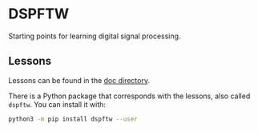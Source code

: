 # DSPFTW

Starting points for learning digital signal processing.

## Lessons

Lessons can be found in the [doc directory](https://github.com/gershwinlabs/dspftw/tree/master/doc).

There is a Python package that corresponds with the lessons, also called `dspftw`.  You can install it with:

```sh
python3 -m pip install dspftw --user
```
